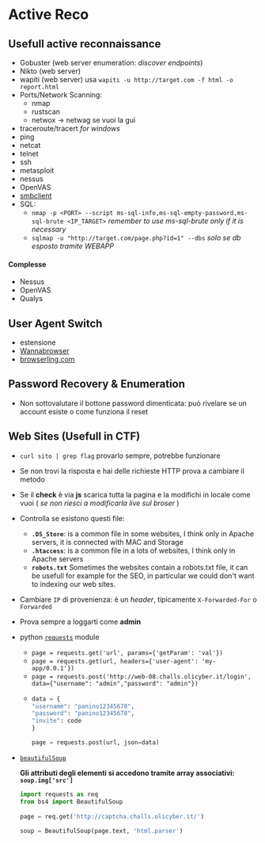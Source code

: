 # Active Reco
## Usefull active reconnaissance
- Gobuster (web server enumeration: *discover endpoints*)
- Nikto (web server)
- wapiti (web server) usa `wapiti -u http://target.com -f html -o report.html`
- Ports/Network Scanning:
  - nmap
  - rustscan
  - netwox -> netwag se vuoi la gui
- traceroute/tracert *for windows* 
- ping
- netcat
- telnet
- ssh
- metasploit
- nessus
- OpenVAS
- [smbclient](#smbclient)
- SQL:
    - `nmap -p <PORT> --script ms-sql-info,ms-sql-empty-password,ms-sql-brute <IP_TARGET>` *remember to use ms-sql-brute only if it is necessary*
    - `sqlmap -u "http://target.com/page.php?id=1" --dbs` *solo se db esposto tramite WEBAPP*

#### Complesse
- Nessus
- OpenVAS
- Qualys

## User Agent Switch
- estensione
- [Wannabrowser](#wannabrowser)
- [browserling.com](https://www.browserling.com/)

## Password Recovery & Enumeration
- Non sottovalutare il bottone password dimenticata: può rivelare se un account esiste o come funziona il reset

## Web Sites (Usefull in CTF)
- `curl sito | grep flag` provarlo sempre, potrebbe funzionare
- Se non trovi la risposta e hai delle richieste HTTP prova a cambiare il metodo
- Se il **check** è via **js** scarica tutta la pagina e la modifichi in locale come vuoi ( *se non riesci a modificarla live sul broser* )
- Controlla se esistono questi file:
  - **`.DS_Store`**: is a common file in some websites, I think only in Apache servers, it is connected with MAC and Storage
  - **`.htaccess`**: is a common file in a lots of websites, I think only in Apache servers
  - **`robots.txt`** Sometimes the websites contain a robots.txt file, it can be usefull for example for the SEO, in particular we could don't want to indexing our web sites.
- Cambiare `IP` di provenienza: è un *header*, tipicamente `X-Forwarded-For` o `Forwarded`
- Prova sempre a loggarti come **admin**
- python [`requests`](https://requests.readthedocs.io/en/latest/user/quickstart/) module
  - `page = requests.get('url', params={'getParam': 'val'})`
  - `page = requests.get(url, headers={'user-agent': 'my-app/0.0.1'})`
  - `page = requests.post('http://web-08.challs.olicyber.it/login', data={"username": "admin","password": "admin"})`
  - ```python
    data = {
    "username": "panino12345678",
    "password": "panino12345678",
    "invite": code
    }

    page = requests.post(url, json=data)
    ```
- [`beautifulSoup`](https://www.crummy.com/software/BeautifulSoup/bs4/doc/)

  **Gli attributi degli elementi si accedono tramite array associativi: `soup.img['src']`**

  ```python
  import requests as req
  from bs4 import BeautifulSoup
   
  page = req.get('http://captcha.challs.olicyber.it/')
   
  soup = BeautifulSoup(page.text, 'html.parser')
  ```

